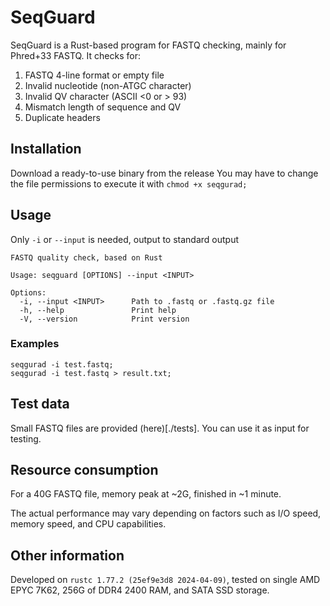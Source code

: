 # SeqGuard
SeqGuard is a Rust-based program for FASTQ checking, mainly for Phred+33 FASTQ. It checks for:
1. FASTQ 4-line format or empty file
2. Invalid nucleotide (non-ATGC character)
3. Invalid QV character (ASCII <0 or > 93)
4. Mismatch length of sequence and QV
5. Duplicate headers


## Installation
Download a ready-to-use binary from the release
You may have to change the file permissions to execute it with `chmod +x seqgurad;`


## Usage
Only `-i` or `--input` is needed, output to standard output
```
FASTQ quality check, based on Rust

Usage: seqguard [OPTIONS] --input <INPUT>

Options:
  -i, --input <INPUT>      Path to .fastq or .fastq.gz file
  -h, --help               Print help
  -V, --version            Print version
``` 


### Examples
```
seqgurad -i test.fastq;
seqgurad -i test.fastq > result.txt;
```


## Test data
Small FASTQ files are provided (here)[./tests]. You can use it as input for testing.


## Resource consumption
For a 40G FASTQ file, memory peak at ~2G, finished in ~1 minute.

The actual performance may vary depending on factors such as I/O speed, memory speed, and CPU capabilities.


## Other information
Developed on `rustc 1.77.2 (25ef9e3d8 2024-04-09)`, tested on single AMD EPYC 7K62, 256G of DDR4 2400 RAM, and SATA SSD storage.
